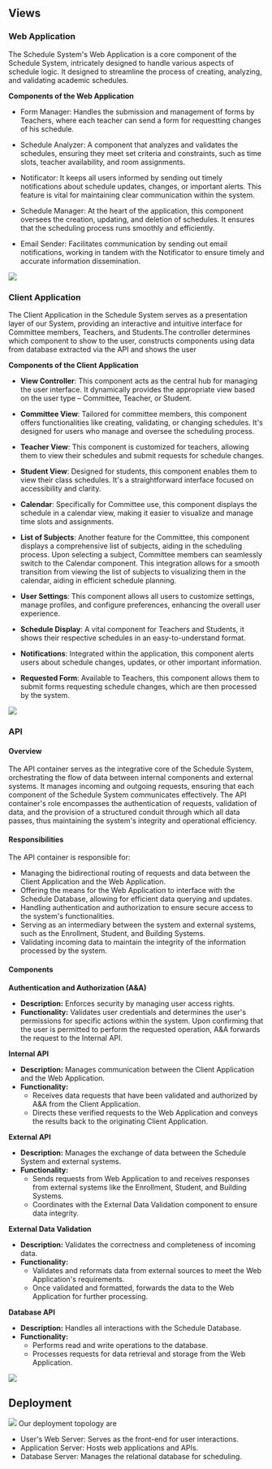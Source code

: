 ## Views

### Web Application

The Schedule System's Web Application is a core component of the Schedule System, 
intricately designed to handle various aspects of schedule logic. It designed to 
streamline the process of creating, analyzing, and validating academic schedules.

**Components of the Web Application**

- Form Manager: Handles the submission and management of forms by Teachers, where
each teacher can send a form for requestting changes of his schedule.

- Schedule Analyzer: A component that analyzes and validates the schedules, ensuring
they meet set criteria and constraints, such as time slots, teacher availability, 
and room assignments.

- Notificator: It keeps all users informed by sending out timely notifications about
schedule updates, changes, or important alerts. This feature is vital for maintaining 
clear communication within the system.

- Schedule Manager: At the heart of the application, this component oversees the 
creation, updating, and deletion of schedules. It ensures that the scheduling process 
runs smoothly and efficiently.

- Email Sender: Facilitates communication by sending out email notifications, 
working in tandem with the Notificator to ensure timely and accurate information 
dissemination.

![](embed:webappDiagram)

### Client Application

The Client Application in the Schedule System serves as a presentation layer of our 
System, providing an interactive and intuitive interface for Committee members, Teachers, 
and Students.The controller determines which component to show to the user, constructs 
components using data from database extracted via the API and shows the user

**Components of the Client Application**

- **View Controller**: This component acts as the central hub for managing the user interface. 
It dynamically provides the appropriate view based on the user type – Committee, Teacher, 
or Student.

- **Committee View**: Tailored for committee members, this component offers functionalities 
like creating, validating, or changing schedules. It's designed for users who manage and 
oversee the scheduling process.

- **Teacher View**: This component is customized for teachers, allowing them to view their 
schedules and submit requests for schedule changes.

- **Student View**: Designed for students, this component enables them to view their class 
schedules. It's a straightforward interface focused on accessibility and clarity.

- **Calendar**: Specifically for Committee use, this component displays the schedule in a 
calendar view, making it easier to visualize and manage time slots and assignments.

- **List of Subjects**: Another feature for the Committee, this component displays a 
comprehensive list of subjects, aiding in the scheduling process. Upon selecting a 
subject, Committee members can seamlessly switch to the Calendar component. This integration 
allows for a smooth transition from viewing the list of subjects to visualizing them in the 
calendar, aiding in efficient schedule planning.

- **User Settings**: This component allows all users to customize settings, manage profiles,
 and configure preferences, enhancing the overall user experience.

- **Schedule Display**: A vital component for Teachers and Students, it shows their respective 
schedules in an easy-to-understand format.

- **Notifications**: Integrated within the application, this component alerts users about schedule 
changes, updates, or other important information.

- **Requested Form**: Available to Teachers, this component allows them to submit forms requesting
schedule changes, which are then processed by the system.

![](embed:clientDiagram)

### API

#### Overview

The API container serves as the integrative core of the Schedule System, orchestrating the flow of data between internal components and external systems. It manages incoming and outgoing requests, ensuring that each component of the Schedule System communicates effectively. The API container's role encompasses the authentication of requests, validation of data, and the provision of a structured conduit through which all data passes, thus maintaining the system's integrity and operational efficiency.

#### Responsibilities

The API container is responsible for:

- Managing the bidirectional routing of requests and data between the Client Application and the Web Application.
- Offering the means for the Web Application to interface with the Schedule Database, allowing for efficient data querying and updates.
- Handling authentication and authorization to ensure secure access to the system's functionalities.
- Serving as an intermediary between the system and external systems, such as the Enrollment, Student, and Building Systems.
- Validating incoming data to maintain the integrity of the information processed by the system.

#### Components

**Authentication and Authorization (A&A)**

- **Description:** Enforces security by managing user access rights.
- **Functionality:** Validates user credentials and determines the user's permissions for specific actions within the system. Upon confirming that the user is permitted to perform the requested operation, A&A forwards the request to the Internal API.

**Internal API**

- **Description:** Manages communication between the Client Application and the Web Application.
- **Functionality:**
    - Receives data requests that have been validated and authorized by A&A from the Client Application.
    - Directs these verified requests to the Web Application and conveys the results back to the originating Client Application.

**External API**

- **Description:** Manages the exchange of data between the Schedule System and external systems.
- **Functionality:**
    - Sends requests from Web Application to and receives responses from external systems like the Enrollment, Student, and Building Systems.
    - Coordinates with the External Data Validation component to ensure data integrity.

**External Data Validation**

- **Description:** Validates the correctness and completeness of incoming data.
- **Functionality:**
    - Validates and reformats data from external sources to meet the Web Application's requirements.
    - Once validated and formatted, forwards the data to the Web Application for further processing.

**Database API**

- **Description:** Handles all interactions with the Schedule Database.
- **Functionality:**
    - Performs read and write operations to the database.
    - Processes requests for data retrieval and storage from the Web Application.

![](embed:apiDiagram)

## Deployment
![](embed:deploymentDiagram)
Our deployment topology are
- User's Web Server: Serves as the front-end for user interactions.
- Application Server: Hosts web applications and APIs.
- Database Server: Manages the relational database for scheduling.

